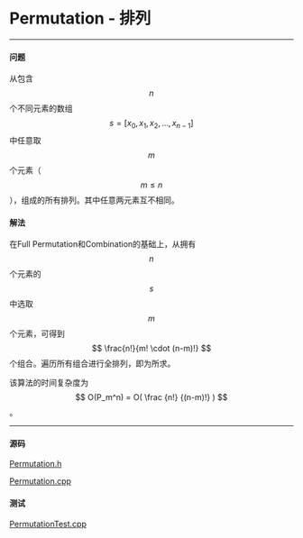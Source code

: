 <script type="text/javascript" src="https://cdnjs.cloudflare.com/ajax/libs/mathjax/2.7.1/MathJax.js?config=TeX-AMS-MML_HTMLorMML"></script>

# Permutation - 排列

--------

#### 问题

从包含$$ n $$个不同元素的数组$$ s = [ x_0, x_1, x_2, \dots , x_{n-1} ]$$中任意取$$ m $$个元素（$$ m \leq n $$），组成的所有排列。其中任意两元素互不相同。

#### 解法

在Full Permutation和Combination的基础上，从拥有$$ n $$个元素的$$ s $$中选取$$ m $$个元素，可得到$$ \frac{n!}{m! \cdot (n-m)!} $$个组合。遍历所有组合进行全排列，即为所求。

该算法的时间复杂度为$$ O(P_m^n) = O( \frac {n!} {(n-m)!} ) $$。

--------

#### 源码

[Permutation.h](https://github.com/linrongbin16/Way-to-Algorithm/blob/master/src/CombinatorialMathematics/Permutation.h)

[Permutation.cpp](https://github.com/linrongbin16/Way-to-Algorithm/blob/master/src/CombinatorialMathematics/Permutation.cpp)

#### 测试

[PermutationTest.cpp](https://github.com/linrongbin16/Way-to-Algorithm/blob/master/src/CombinatorialMathematics/PermutationTest.cpp)
